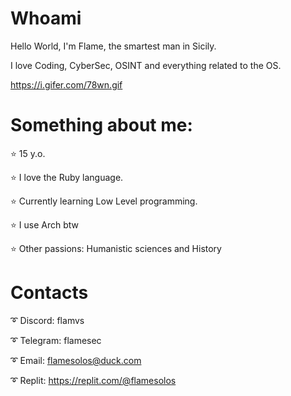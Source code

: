 # Whoami

Hello World, I'm Flame, the smartest man in Sicily. 

I love Coding, CyberSec, OSINT and everything related to the OS.

https://i.gifer.com/78wn.gif

# Something about me:

⭐️ 15 y.o.

⭐️ I love the Ruby language.

⭐️ Currently learning Low Level programming.

⭐️ I use Arch btw 

⭐️ Other passions: Humanistic sciences and History

# Contacts

➰ Discord: flamvs

➰ Telegram: flamesec

➰ Email: flamesolos@duck.com

➰ Replit: https://replit.com/@flamesolos